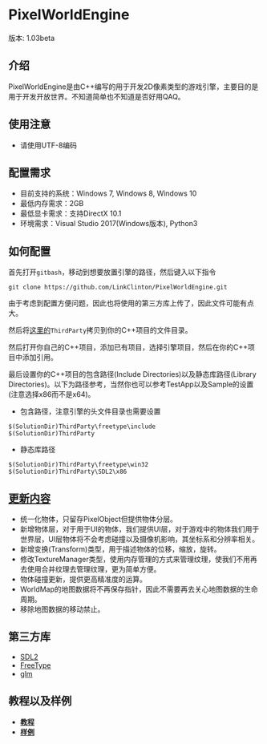 # PixelWorldEngine

版本: 1.03beta

## 介绍

PixelWorldEngine是由C++编写的用于开发2D像素类型的游戏引擎，主要目的是用于开发开放世界。不知道简单也不知道是否好用QAQ。

## 使用注意

- 请使用UTF-8编码

## 配置需求

- 目前支持的系统：Windows 7, Windows 8, Windows 10
- 最低内存需求：2GB
- 最低显卡需求：支持DirectX 10.1
- 环境需求：Visual Studio 2017(Windows版本), Python3

## 如何配置

首先打开`gitbash`，移动到想要放置引擎的路径，然后键入以下指令

```
git clone https://github.com/LinkClinton/PixelWorldEngine.git
```

由于考虑到配置方便问题，因此也将使用的第三方库上传了，因此文件可能有点大。

然后将[这里的](https://github.com/LinkClinton/PixelWorldEngineSample)`ThirdParty`拷贝到你的C++项目的文件目录。

然后打开你自己的C++项目，添加已有项目，选择引擎项目，然后在你的C++项目中添加引用。

最后设置你的C++项目的包含路径(Include Directories)以及静态库路径(Library Directories)。以下为路径参考，当然你也可以参考TestApp以及Sample的设置(注意选择x86而不是x64)。

- 包含路径，注意引擎的头文件目录也需要设置

```
$(SolutionDir)ThirdParty\freetype\include
$(SolutionDir)ThirdParty
```

- 静态库路径

```
$(SolutionDir)ThirdParty\freetype\win32
$(SolutionDir)ThirdParty\SDL2\x86
```

## [更新内容](./Documents/Update/UpdateVersion1.03beta.md)

- 统一化物体，只留存PixelObject但提供物体分层。
- 新增物体层，对于用于UI的物体，我们提供UI层，对于游戏中的物体我们用于世界层，UI层物体将不会考虑碰撞以及摄像机影响，其坐标系和分辨率相关。
- 新增变换(Transform)类型，用于描述物体的位移，缩放，旋转。
- 修改TextureManager类型，使用内存管理的方式来管理纹理，使我们不用再去使用合并纹理去管理纹理，更为简单方便。
- 物体碰撞更新，提供更高精准度的运算。
- WorldMap的地图数据将不再保存指针，因此不需要再去关心地图数据的生命周期。
- 移除地图数据的移动禁止。

## 第三方库

- [SDL2](http://www.libsdl.org)
- [FreeType](https://www.freetype.org)
- [glm](https://glm.g-truc.net)

## 教程以及样例

- **[教程](./Documents/Tutorial/)**
- **[样例](https://github.com/LinkClinton/PixelWorldEngineSample)**